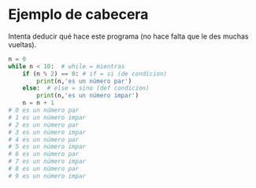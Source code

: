 # Ejemplo de cabecera

Intenta deducir qué hace este programa (no hace falta que le des muchas vueltas).

```python
n = 0
while n < 10:  # while = mientras
    if (n % 2) == 0: # if = si (de condicion)
        print(n,'es un número par')
    else:  # else = sino (def condicion)
        print(n,'es un número impar')
    n = n + 1
# 0 es un número par
# 1 es un número impar
# 2 es un número par
# 3 es un número impar
# 4 es un número par
# 5 es un número impar
# 6 es un número par
# 7 es un número impar
# 8 es un número par
# 9 es un número impar
```

